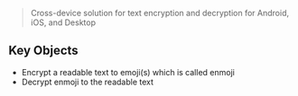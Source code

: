 > Cross-device solution for text encryption and decryption for Android, iOS, and Desktop

## Key Objects
- Encrypt a readable text to emoji(s) which is called enmoji
- Decrypt enmoji to the readable text